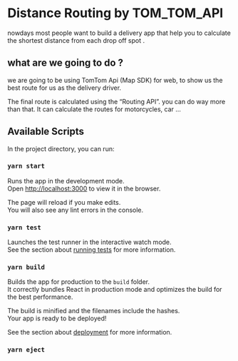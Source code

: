 # Distance Routing by TOM_TOM_API

nowdays most people want to build a delivery app that help you to calculate the shortest distance from each drop off spot .

## what are we going to do ?

we are going to be using TomTom Api (Map SDK) for web, to show us the best route for us as the delivery driver.

The final route is calculated using the “Routing API”.
you can do way more than that. It can calculate the routes for motorcycles, car ...

## Available Scripts

In the project directory, you can run:

### `yarn start`

Runs the app in the development mode.\
Open [http://localhost:3000](http://localhost:3000) to view it in the browser.

The page will reload if you make edits.\
You will also see any lint errors in the console.

### `yarn test`

Launches the test runner in the interactive watch mode.\
See the section about [running tests](https://facebook.github.io/create-react-app/docs/running-tests) for more information.

### `yarn build`

Builds the app for production to the `build` folder.\
It correctly bundles React in production mode and optimizes the build for the best performance.

The build is minified and the filenames include the hashes.\
Your app is ready to be deployed!

See the section about [deployment](https://facebook.github.io/create-react-app/docs/deployment) for more information.

### `yarn eject`
